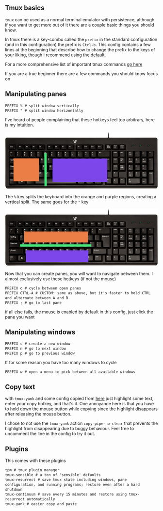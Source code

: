 ## Tmux basics

`tmux` can be used as a normal terminal emulator with persistence, although if you want to get more out of it there are a couple basic things you should know.

In tmux there is a key-combo called the `prefix` in the standard configuration (and in this configuration) the prefix is `Ctrl-b`. This config contains a few lines at the beginning that describe how to change the prefix to the keys of your liking, though I recommend using the default. 


For a more comprehensive list of important tmux commands [go here](https://tmuxcheatsheet.com/)

If you are a true beginner there are a few commands you should know focus on

## Manipulating panes 
```
PREFIX % # split window vertically
PREFIX " # split window horizontally
```

I've heard of people complaining that these hotkeys feel too arbitrary, here is my intuition. 

![vertical split](./res/tmux-vertical-split.png)

The `%` key splits the keyboard into the orange and purple regions, creating a vertical split. The same goes for the `"` key

![horizontal split](./res/tmux-horizontal-split.png)

Now that you can create panes, you will want to navigate between them. I almost exclusively use these hotkeys (if not the mouse)

```
PREFIX o # cycle between open panes
PREFIX CTRL-A # CUSTOM: same as above, but it's faster to hold CTRL and alternate between A and B
PREFIX ; # go to last pane
```

if all else fails, the mouse is enabled by default in this config, just click the pane you want

## Manipulating windows


```
PREFIX c # create a new window
PREFIX n # go to next window
PREFIX p # go to previous window
```

If for some reason you have too many windows to cycle

``` 
PREFIX w # open a menu to pick between all available windows
```


## Copy text

with `tmux-yank` and some config copied from [here](https://www.seanh.cc/2020/12/27/copy-and-paste-in-tmux/) just highlight some text, enter your copy hotkey, and that's it. One annoyance here is that you have to hold down the mouse button while copying since the highlight disappears after releasing the mouse button.

 I chose to not use the `tmux-yank` action `copy-pipe-no-clear` that prevents the highlight from disappearing due to buggy behaviour. Feel free to uncomment the line in the config to try it out.

## Plugins

This comes with these plugins

```
tpm # tmux plugin manager
tmux-sensible # a ton of 'sensible' defaults
tmux-resurrect # save tmux state including windows, pane configuration, and running programs; restore even after a hard shutdown
tmux-continuum # save every 15 minutes and restore using tmux-resurrect automatically
tmux-yank # easier copy and paste
```

